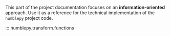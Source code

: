 This part of the project documentation focuses on
an **information-oriented** approach. Use it as a
reference for the technical implementation of the
`humblepy` project code.

::: humblepy.transform.functions
